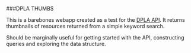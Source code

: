 ###DPLA THUMBS

This is a barebones webapp created as a test for the [DPLA API](http://dp.la/info/developers/codex/). It returns thumbnails of resources returned from a simple keyword search.

Should be marginally useful for getting started with the API, constructing queries and exploring the data structure.
